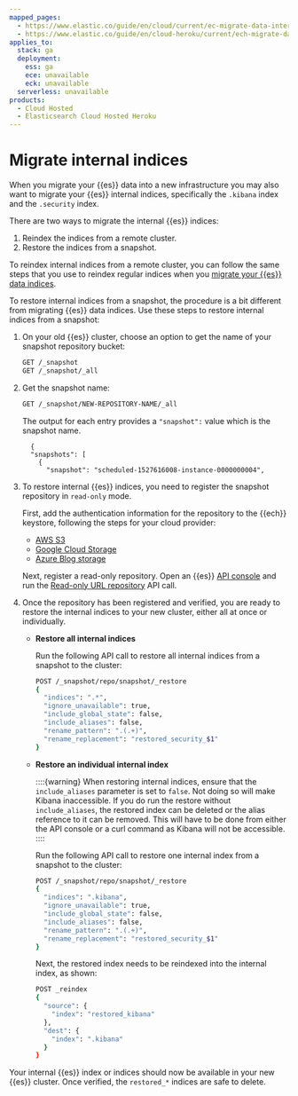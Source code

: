 ```yaml
---
mapped_pages:
  - https://www.elastic.co/guide/en/cloud/current/ec-migrate-data-internal.html
  - https://www.elastic.co/guide/en/cloud-heroku/current/ech-migrate-data-internal.html
applies_to:
  stack: ga
  deployment:
    ess: ga
    ece: unavailable
    eck: unavailable
  serverless: unavailable
products:
  - Cloud Hosted
  - Elasticsearch Cloud Hosted Heroku
---
```


# Migrate internal indices

When you migrate your {{es}} data into a new infrastructure you may also want to migrate your {{es}} internal indices, specifically the `.kibana` index and the `.security` index.

There are two ways to migrate the internal {{es}} indices:

1. Reindex the indices from a remote cluster.
2. Restore the indices from a snapshot.

To reindex internal indices from a remote cluster, you can follow the same steps that you use to reindex regular indices when you [migrate your {{es}} data indices](../migrate.md#ech-reindex-remote).

To restore internal indices from a snapshot, the procedure is a bit different from migrating {{es}} data indices. Use these steps to restore internal indices from a snapshot:

1. On your old {{es}} cluster, choose an option to get the name of your snapshot repository bucket:

    ```sh
    GET /_snapshot
    GET /_snapshot/_all
    ```

2. Get the snapshot name:

    ```sh
    GET /_snapshot/NEW-REPOSITORY-NAME/_all
    ```

    The output for each entry provides a `"snapshot":` value which is the snapshot name.

    ```
      {
      "snapshots": [
        {
          "snapshot": "scheduled-1527616008-instance-0000000004",
    ```



3. To restore internal {{es}} indices, you need to register the snapshot repository in `read-only` mode.

    First, add the authentication information for the repository to the {{ech}} keystore, following the steps for your cloud provider:
    * [AWS S3](../../deploy-manage/tools/snapshot-and-restore/ec-aws-custom-repository.md#ec-snapshot-secrets-keystore)
    * [Google Cloud Storage](../../deploy-manage/tools/snapshot-and-restore/ec-gcs-snapshotting.md#ec-configure-gcs-keystore)
    * [Azure Blog storage](../../deploy-manage/tools/snapshot-and-restore/ec-azure-snapshotting.md#ec-configure-azure-keystore)

    Next, register a read-only repository. Open an {{es}} [API console](../../explore-analyze/query-filter/tools/console.md) and run the [Read-only URL repository](../../deploy-manage/tools/snapshot-and-restore/read-only-url-repository.md) API call.

4. Once the repository has been registered and verified, you are ready to restore the internal indices to your new cluster, either all at once or individually.

    * **Restore all internal indices**

        Run the following API call to restore all internal indices from a snapshot to the cluster:

        ```sh
        POST /_snapshot/repo/snapshot/_restore
        {
          "indices": ".*",
          "ignore_unavailable": true,
          "include_global_state": false,
          "include_aliases": false,
          "rename_pattern": ".(.+)",
          "rename_replacement": "restored_security_$1"
        }
        ```

    * **Restore an individual internal index**

        ::::{warning}
        When restoring internal indices, ensure that the `include_aliases` parameter is set to `false`. Not doing so will make Kibana inaccessible. If you do run the restore without `include_aliases`, the restored index can be deleted or the alias reference to it can be removed. This will have to be done from either the API console or a curl command as Kibana will not be accessible.
        ::::

        Run the following API call to restore one internal index from a snapshot to the cluster:

        ```sh
        POST /_snapshot/repo/snapshot/_restore
        {
          "indices": ".kibana",
          "ignore_unavailable": true,
          "include_global_state": false,
          "include_aliases": false,
          "rename_pattern": ".(.+)",
          "rename_replacement": "restored_security_$1"
        }
        ```

        Next, the restored index needs to be reindexed into the internal index, as shown:

        ```sh
        POST _reindex
        {
          "source": {
            "index": "restored_kibana"
          },
          "dest": {
            "index": ".kibana"
          }
        }
        ```


Your internal {{es}} index or indices should now be available in your new {{es}} cluster. Once verified, the `restored_*` indices are safe to delete.
